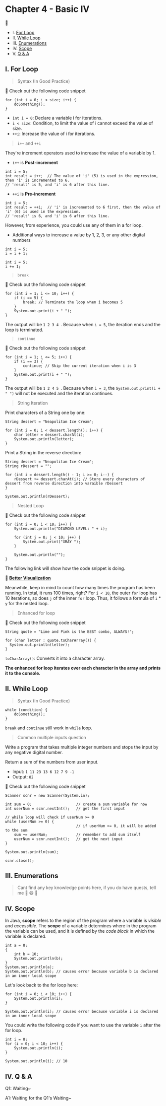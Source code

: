 # Chapter 4 - Basic IV

:ramen:

* I. [For Loop](#1-for)
* II. [While Loop](#2-while)
* III. [Enumerations](#3-enum)
* IV. [Scope](#4-scope)
* V. [Q & A](#4-qa)


<h2 id="1-for">I. For Loop</h2>

> Syntax (In Good Practice)

:bookmark_tabs: Check out the following code snippet

```
for (int i = 0; i < size; i++) {
    doSomething();
}
```

* `int i = 0`: Declare a variable i for iterations.
* `i < size`: Condition, to limit the value of i cannot exceed the value of size.
* `++i`: Increase the value of i for iterations.

> `i++` and `++i`

They're increment operators used to increase the value of a variable by 1.

* `i++` is **Post-increment**

```
int i = 5;
int result = i++;  // The value of 'i' (5) is used in the expression, then 'i' is incremented to 6.
// 'result' is 5, and 'i' is 6 after this line.
```

* `++i` is **Pre-increment**

```
int i = 5;
int result = ++i;  // 'i' is incremented to 6 first, then the value of 'i' (6) is used in the expression.
// 'result' is 6, and 'i' is 6 after this line.
```

However, from experience, you could use any of them in a for loop.

* Additional ways to increase a value by 1, 2, 3, or any other digital numbers

```
int i = 5;
i = i + 1;
```

```
int i = 5;
i += 1;
```

> `break`

:bookmark_tabs: Check out the following code snippet

```
for (int i = 1; i <= 10; i++) {
    if (i == 5) {
        break; // Terminate the loop when i becomes 5
    }
    System.out.print(i + " ");
}
```

The output will be `1 2 3 4 `. Because when `i = 5`, the iteration ends and the loop is terminated.

> `continue`

:bookmark_tabs: Check out the following code snippet

```
for (int i = 1; i <= 5; i++) {
    if (i == 3) {
        continue; // Skip the current iteration when i is 3
    }
    System.out.print(i + " ");
}
```

The output will be `1 2 4 5 `. Because when `i = 3`, the `System.out.print(i + " ")` will not be executed and the iteration continues.

> String Iteration

Print characters of a String one by one:

```
String dessert = "Neapolitan Ice Cream";

for (int i = 0; i < dessert.length(); i++) {
    char letter = dessert.charAt(i);
    System.out.println(letter);
}
```

Print a String in the reverse direction:

```
String dessert = "Neapolitan Ice Cream";
String rDessert = "";

for (int i = dessert.length() - 1; i >= 0; i--) {
    rDessert += dessert.charAt(i); // Store every characters of dessert from reverse direction into varaible rDessert
}

System.out.println(rDessert);
```

> Nested Loop

:bookmark_tabs: Check out the following code snippet

```
for (int i = 0; i < 10; i++) {
    System.out.println("DIAMOND LEVEL: " + i);

    for (int j = 0; j < 10; j++) {
        System.out.print("XRAY ");
    }
 
    System.out.println("");
}
```

The following link will show how the code snippet is doing.

:link: [**Better Visualization**](https://cscircles.cemc.uwaterloo.ca/java_visualize/#code=public+class+ClassNameHere+%7B%0A+++public+static+void+main(String%5B%5D+args)+%7B%0A++++++for+(int+i+%3D+0%3B+i+%3C+10%3B+i%2B%2B)+%7B%0A++++++++++++System.out.println(%22DIAMOND+LEVEL%3A+%22+%2B+i)%3B%0A++++++++%0A++++++++++++for+(int+j+%3D+0%3B+j+%3C+10%3B+j%2B%2B)+%7B%0A++++++++++++++++System.out.print(%22XRAY+%22)%3B%0A++++++++++++%7D%0A++++++++%0A++++++++++++System.out.println(%22%22)%3B%0A+++++++%7D%0A+++%7D%0A%7D&mode=display&curInstr=0)

Meanwhile, keep in mind to count how many times the program has been running.  In total, it runs 100 times, right? For `i < 10`, the outer `for` loop has 10 iterations, so does `j` of the inner `for` loop. Thus, it follows a formula of `i` * `y` for the nested loop.

> Enhanced for loop

:bookmark_tabs: Check out the following code snippet

```
String quote = "Lime and Pink is the BEST combo, ALWAYS!";

for (char letter : quote.toCharArray()) {
  System.out.println(letter);
}
```

`toCharArray()`: Converts it into a character array.

**The enhanced for loop iterates over each character in the array and prints it to the console.**

<h2 id="2-while">II. While Loop</h2>

> Syntax (In Good Practice)

```
while (condition) {
    doSomething();
}
```

`break` and `continue` still work in `while` loop.

> Common multiple inputs question

Write a program that takes multiple integer numbers and stops the input by any negative digital number.

Return a sum of the numbers from user input.

* Input: `1 11 23 13 6 12 7 9 -1`
* Output: `82`

:bookmark_tabs: Check out the following code snippet

```
Scanner scnr = new Scanner(System.in);

int sum = 0;                    // create a sum variable for now
int userNum = scnr.nextInt();   // get the first input

// while loop will check if userNum >= 0
while (userNum >= 0) {
                                // if userNum >= 0, it will be added to the sum
    sum += userNum;             // remember to add sum itself
    userNum = scnr.nextInt();   // get the next input
}

System.out.println(sum);

scnr.close();
```

<h2 id="3-enum">III. Enumerations</h2>

> Cant find any key knowledge points here, if you do have quests, tell me :star2: :smile: :pray: 

<h2 id="4-scope">IV. Scope</h2>

In Java, **scope** refers to the region of the program where a variable is _visible_ and _accessible_. The **scope** of a variable determines where in the program the variable can be used, and it is defined by the _code block_ in which the variable is declared.

```
int a = 0;
{
    int b = 10;
    System.out.println(b);
}
System.out.println(a);
System.out.println(b); // causes error because variable b is declared in an inner local scope
```

Let's look back to the for loop here:

```
for (int i = 0; i < 10; i++) {
    System.out.println(i);
}

System.out.println(i); // causes error because variable i is declared in an inner local scope
```

You could write the following code if you want to use the variable `i` after the for loop.

```
int i = 0;
for (i = 0; i < 10; i++) {
    System.out.println(i);
}

System.out.println(i); // 10
```

<h2 id="4-qa">IV. Q & A</h2>

Q1: Waiting~

A1: Waiting for the Q1's Waiting~
